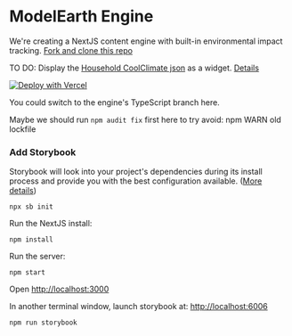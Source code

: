 # ModelEarth Engine

We're creating a NextJS content engine with built-in environmental impact tracking.
[Fork and clone this repo](https://github.com/modelearth/engine)

TO DO: Display the [Household CoolClimate json](public/static/json/household-coolclimate.json) as a widget. [Details](https://model.earth/community/projects/#widgets)

[![Deploy with Vercel](https://vercel.com/button)](https://vercel.com/new/git/external?repository-url=https://github.com/modelearth/engine)


You could switch to the engine's TypeScript branch here.  

Maybe we should run `npm audit fix` first here to try avoid: npm WARN old lockfile

### Add Storybook
Storybook will look into your project's dependencies during its install process and provide you with the best configuration available. ([More details](https://storybook.js.org/docs/react/get-started/install))  

	npx sb init

Run the NextJS install: 

	npm install

Run the server:

	npm start

Open [http://localhost:3000](http://localhost:3000)

In another terminal window, launch storybook at: [http://localhost:6006](http://localhost:6006)

	npm run storybook

<!--
Not these:

Run these locally to add Storybook, and choose "yes" for the eslint plugin.

	npx -y sb init --builder webpack5
	yarn add -D @storybook/addon-postcss

Continue with the [Storybook install steps](https://theodorusclarence.com/blog/nextjs-storybook-tailwind)

TO DO: Figure out how to run one script similar to the curl script at the end of the page above.  Tried running it instead of manually pasting the rest of the Storybook install steps. It correctly adds: "resolutions": { "webpack": "^5" }  
But the yarn test did not work.

To test, run the yarn commands reside in the [Storybook tutorial](https://storybook.js.org/tutorials/intro-to-storybook/react/en/get-started/). 
-->

<!--
Manually coping ".storybook" folder after generating in "taskbox" using tutorial steps allowed yarn to complete, but yarn test command still did not work.

The following also did not work, but took a screenshot of settings added in case they have an impact.
[Steps for adding storybook](https://nebulab.com/blog/nextjs-tailwind-storybook) to the following.
-->